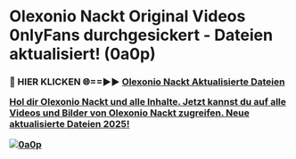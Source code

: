 # Olexonio Nackt Original Videos 0nlyFans durchgesickert - Dateien aktualisiert! (0a0p)

<h3>🔴 HIER KLICKEN 🌐==►► <a href="https://tinyurl.com/h6vf6nb8" rel="nofollow">Olexonio Nackt Aktualisierte Dateien

Hol dir Olexonio Nackt und alle Inhalte. Jetzt kannst du auf alle Videos und Bilder von Olexonio Nackt zugreifen. Neue aktualisierte Dateien 2025!

[![0a0p](https://i.imgur.com/sD4kR3V.gif)](https://tinyurl.com/h6vf6nb8)
